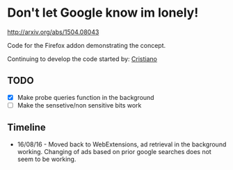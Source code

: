 # Don't let Google know im lonely!

http://arxiv.org/abs/1504.08043

Code for the Firefox addon demonstrating the concept.

Continuing to develop the code started by: [Cristiano](https://github.com/guimarac)

## TODO

- [x] Make probe queries function in the background
- [ ] Make the sensetive/non sensitive bits work

## Timeline


- 16/08/16 - Moved back to WebExtensions, ad retrieval in the background working. Changing of ads based on prior google searches does not seem to be working.

